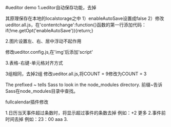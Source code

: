 #ueditor demo
1.ueditor自动保存功能，去掉

  其原理保存在本地的localstorage之中
  1）enableAutoSave设置成false
  2）修改ueditor.all.js，在'contentchange':function{}函数的第一行添加代码：
     if(!me.getOpt('enableAutoSave')){return;}

2.图片设置左、右、居中浮动不起作用

  修改ueditor.config.js,在'img'后添加'script'

3.表格-右键-单元格对齐方式

  3组相同，去掉2组
  修改ueditor.all.js,将COUNT = 9修改为COUNT = 3

<!-- 注意点 -->
<style lang='scss'>

@import '~@fullcalendar/core/main.css';
@import '~@fullcalendar/daygrid/main.css';

</style>
  The prefixed ~ tells Sass to look in the node_modules directory.
  前缀~告诉Sass在node_modules目录中查找。

fullcalendar插件修改

1.日历当天事件超过条数时，将显示超过事件的条数去掉 例如：+2 更多
2.事件前时间去掉 例如：23：00 aaa
3.